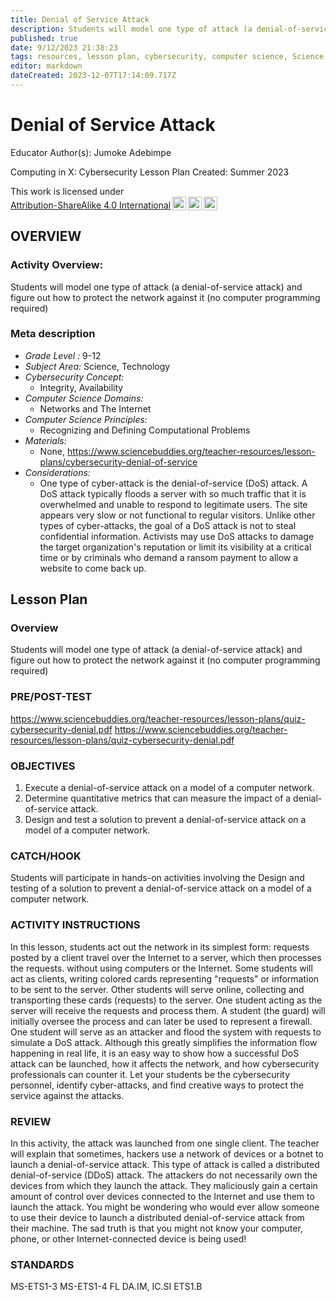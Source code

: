 ```yaml
---
title: Denial of Service Attack
description: Students will model one type of attack (a denial-of-service attack) and figure out how to protect the network against it (no computer programming required)
published: true
date: 9/12/2023 21:38:23
tags: resources, lesson plan, cybersecurity, computer science, Science, Technology 
editor: markdown
dateCreated: 2023-12-07T17:14:09.717Z
---
```

# Denial of Service Attack


Educator Author(s): Jumoke Adebimpe


Computing in X: Cybersecurity Lesson Plan 
Created: Summer 2023


<p xmlns:cc="http://creativecommons.org/ns#" >This work is licensed under <a href="http://creativecommons.org/licenses/by-sa/4.0/?ref=chooser-v1" target="_blank" rel="license noopener noreferrer" style="display:inline-block;">Attribution-ShareAlike 4.0 International<img style="height:22px!important;margin-left:3px;vertical-align:text-bottom;" src="https://mirrors.creativecommons.org/presskit/icons/cc.svg?ref=chooser-v1"><img style="height:22px!important;margin-left:3px;vertical-align:text-bottom;" src="https://mirrors.creativecommons.org/presskit/icons/by.svg?ref=chooser-v1"><img style="height:22px!important;margin-left:3px;vertical-align:text-bottom;" src="https://mirrors.creativecommons.org/presskit/icons/sa.svg?ref=chooser-v1"></a></p>





## OVERVIEW


### Activity Overview:  
Students will model one type of attack (a denial-of-service attack) and figure out how to protect the network against it (no computer programming required)


### Meta description
+ *Grade Level :* 9-12 
+ *Subject Area:* Science, Technology 
+ *Cybersecurity Concept:* 
   + Integrity, Availability
+ *Computer Science Domains:*
   + Networks and The Internet
+ *Computer Science Principles:*
   + Recognizing and Defining Computational Problems
+ *Materials:* 
   + None, https://www.sciencebuddies.org/teacher-resources/lesson-plans/cybersecurity-denial-of-service
+ *Considerations:*
   + One type of cyber-attack is the denial-of-service (DoS) attack. A DoS attack typically floods a server with so much traffic that it is overwhelmed and unable to respond to legitimate users. The site appears very slow or not functional to regular visitors. Unlike other types of cyber-attacks, the goal of a DoS attack is not to steal confidential information. Activists may use DoS attacks to damage the target organization's reputation or limit its visibility at a critical time or by criminals who demand a ransom payment to allow a website to come back up.


## Lesson Plan
### Overview
Students will model one type of attack (a denial-of-service attack) and figure out how to protect the network against it (no computer programming required)


### PRE/POST-TEST
https://www.sciencebuddies.org/teacher-resources/lesson-plans/quiz-cybersecurity-denial.pdf
https://www.sciencebuddies.org/teacher-resources/lesson-plans/quiz-cybersecurity-denial.pdf


### OBJECTIVES
1. Execute a denial-of-service attack on a model of a computer network.
2. Determine quantitative metrics that can measure the impact of a denial-of-service attack.
3. Design and test a solution to prevent a denial-of-service attack on a model of a computer network.


### CATCH/HOOK
Students will participate in hands-on activities involving the Design and testing of a solution to prevent a denial-of-service attack on a model of a computer network.


### ACTIVITY INSTRUCTIONS
In this lesson, students act out the network in its simplest form: requests posted by a client travel over the Internet to a server, which then processes the requests. without using computers or the Internet. Some students will act as clients, writing colored cards representing "requests" or information to be sent to the server. Other students will serve online, collecting and transporting these cards (requests) to the server. One student acting as the server will receive the requests and process them. A student (the guard) will initially oversee the process and can later be used to represent a firewall. One student will serve as an attacker and flood the system with requests to simulate a DoS attack. Although this greatly simplifies the information flow happening in real life, it is an easy way to show how a successful DoS attack can be launched, how it affects the network, and how cybersecurity professionals can counter it. Let your students be the cybersecurity personnel, identify cyber-attacks, and find creative ways to protect the service against the attacks.






### REVIEW
In this activity, the attack was launched from one single client. The teacher will explain that sometimes, hackers use a network of devices or a botnet to launch a denial-of-service attack. This type of attack is called a distributed denial-of-service (DDoS) attack. The attackers do not necessarily own the devices from which they launch the attack. They maliciously gain a certain amount of control over devices connected to the Internet and use them to launch the attack. You might be wondering who would ever allow someone to use their device to launch a distributed denial-of-service attack from their machine. The sad truth is that you might not know your computer, phone, or other Internet-connected device is being used!


### STANDARDS        
MS-ETS1-3 
MS-ETS1-4
FL
DA.IM, IC.SI
ETS1.B